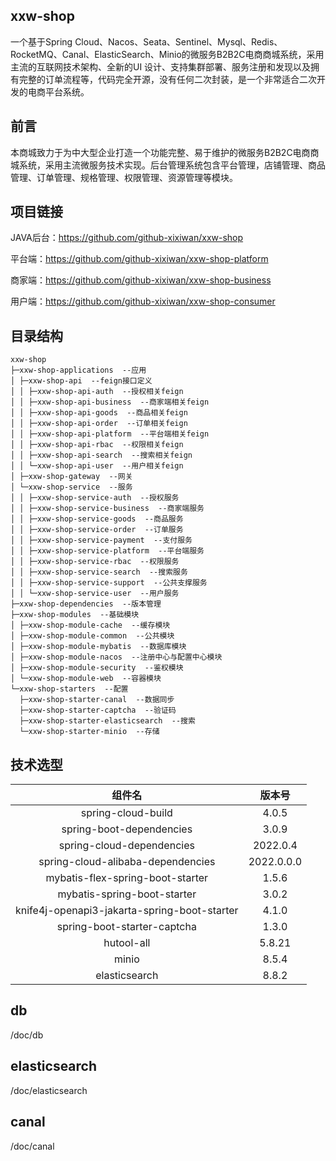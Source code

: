 ## xxw-shop
一个基于Spring Cloud、Nacos、Seata、Sentinel、Mysql、Redis、RocketMQ、Canal、ElasticSearch、Minio的微服务B2B2C电商商城系统，采用主流的互联网技术架构、全新的UI
设计、支持集群部署、服务注册和发现以及拥有完整的订单流程等，代码完全开源，没有任何二次封装，是一个非常适合二次开发的电商平台系统。

## 前言
本商城致力于为中大型企业打造一个功能完整、易于维护的微服务B2B2C电商商城系统，采用主流微服务技术实现。后台管理系统包含平台管理，店铺管理、商品管理、订单管理、规格管理、权限管理、资源管理等模块。

## 项目链接
JAVA后台：https://github.com/github-xixiwan/xxw-shop

平台端：https://github.com/github-xixiwan/xxw-shop-platform

商家端：https://github.com/github-xixiwan/xxw-shop-business

用户端：https://github.com/github-xixiwan/xxw-shop-consumer

## 目录结构
```
xxw-shop
├─xxw-shop-applications  --应用
│ ├─xxw-shop-api  --feign接口定义
│ │ ├─xxw-shop-api-auth  --授权相关feign
│ │ ├─xxw-shop-api-business  --商家端相关feign
│ │ ├─xxw-shop-api-goods  --商品相关feign
│ │ ├─xxw-shop-api-order  --订单相关feign
│ │ ├─xxw-shop-api-platform  --平台端相关feign
│ │ ├─xxw-shop-api-rbac  --权限相关feign
│ │ ├─xxw-shop-api-search  --搜索相关feign
│ │ └─xxw-shop-api-user  --用户相关feign
│ ├─xxw-shop-gateway  --网关
│ └─xxw-shop-service  --服务
│ │ ├─xxw-shop-service-auth  --授权服务
│ │ ├─xxw-shop-service-business  --商家端服务
│ │ ├─xxw-shop-service-goods  --商品服务
│ │ ├─xxw-shop-service-order  --订单服务
│ │ ├─xxw-shop-service-payment  --支付服务
│ │ ├─xxw-shop-service-platform  --平台端服务
│ │ ├─xxw-shop-service-rbac  --权限服务
│ │ ├─xxw-shop-service-search  --搜索服务
│ │ ├─xxw-shop-service-support  --公共支撑服务
│ │ └─xxw-shop-service-user  --用户服务
├─xxw-shop-dependencies  --版本管理
├─xxw-shop-modules  --基础模块
│ ├─xxw-shop-module-cache  --缓存模块
│ ├─xxw-shop-module-common  --公共模块
│ ├─xxw-shop-module-mybatis  --数据库模块
│ ├─xxw-shop-module-nacos  --注册中心与配置中心模块
│ ├─xxw-shop-module-security  --鉴权模块
│ └─xxw-shop-module-web  --容器模块
└─xxw-shop-starters  --配置
  ├─xxw-shop-starter-canal  --数据同步
  ├─xxw-shop-starter-captcha  --验证码
  ├─xxw-shop-starter-elasticsearch  --搜索
  └─xxw-shop-starter-minio  --存储
```

## 技术选型
|                    组件名                     |    版本号     |
|:------------------------------------------:|:----------:|
|             spring-cloud-build             |   4.0.5    |
|          spring-boot-dependencies          |   3.0.9    |
|         spring-cloud-dependencies          |  2022.0.4  |
|     spring-cloud-alibaba-dependencies      | 2022.0.0.0 |
|      mybatis-flex-spring-boot-starter      |   1.5.6    |
|        mybatis-spring-boot-starter         |   3.0.2    |
|knife4j-openapi3-jakarta-spring-boot-starter|   4.1.0    |
|        spring-boot-starter-captcha         |   1.3.0    |
|                 hutool-all                 |   5.8.21   |
|                   minio                    |   8.5.4    |
|               elasticsearch                |   8.8.2    |

## db
/doc/db

## elasticsearch
/doc/elasticsearch

## canal
/doc/canal